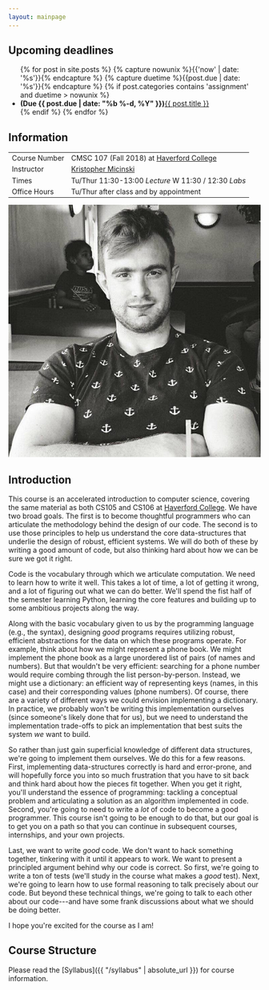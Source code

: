 ```yaml
---
layout: mainpage
---
```


## Upcoming deadlines

<ul class="due-list">
{% for post in site.posts %}
    {% capture nowunix %}{{'now' | date: '%s'}}{% endcapture %}
    {% capture duetime %}{{post.due | date: '%s'}}{% endcapture %}
    {% if post.categories contains 'assignment' and duetime > nowunix %}
    <li>
       <span><span class="post-meta"><b>(Due <span itemprop="date">{{ post.due | date: "%b %-d, %Y" }}</span>)</b></span><a class="mainpage-asn-link" href="{{ post.url | absolute_url }}">{{ post.title }}</a></span></li>
   {% endif %}
{% endfor %}
</ul>

## Information

<div class="infomatter">
<table class="infotablestyle">
<tr><td>Course Number</td>
    <td>CMSC 107 (Fall 2018) at <a href="https://www.haverford.edu/computer-science/">Haverford College</a></td>
</tr>
<tr><td>Instructor</td>
    <td><a href="http://kmicinski.com">Kristopher Micinski</a></td>
</tr>
<tr>
    <td>Times</td>
    <td>Tu/Thur 11:30-13:00 <i>Lecture</i>  W 11:30 / 12:30 <i>Labs</i></td>
</tr>
<tr>
    <td>Office Hours</td>
    <td>Tu/Thur after class and by appointment</td>
</tr>
</table>
<img class="krispic" src="/assets/img/krisbw.jpg">
</div>
    
## Introduction 

This course is an accelerated introduction to computer science,
covering the same material as both CS105 and CS106 at [Haverford
College](https://www.haverford.edu/computer-science/). We have two
broad goals. The first is to become thoughtful programmers who can
articulate the methodology behind the design of our code. The second
is to use those principles to help us understand the core
data-structures that underlie the design of robust, efficient
systems. We will do both of these by writing a good amount of code,
but also thinking hard about how we can be sure we got it right.

Code is the vocabulary through which we articulate computation. We
need to learn how to write it well. This takes a lot of time, a lot of
getting it wrong, and a lot of figuring out what we can do
better. We'll spend the fist half of the semester learning Python,
learning the core features and building up to some ambitious projects
along the way.

Along with the basic vocabulary given to us by the programming
language (e.g., the syntax), designing *good* programs requires
utilizing robust, efficient abstractions for the data on which these
programs operate. For example, think about how we might represent a
phone book. We might implement the phone book as a large unordered
list of pairs (of names and numbers). But that wouldn't be very
efficient: searching for a phone number would require combing through
the list person-by-person. Instead, we might use a dictionary: an
efficient way of representing keys (names, in this case) and their
corresponding values (phone numbers). Of course, there are a variety
of different ways we could envision implementing a dictionary. In
practice, we probably won't be writing this implementation ourselves
(since someone's likely done that for us), but we need to understand
the implementation trade-offs to pick an implementation that best
suits the system *we* want to build.

So rather than just gain superficial knowledge of different data
structures, we're going to implement them ourselves. We do this for a
few reasons. First, implementing data-structures correctly is hard and
error-prone, and will hopefully force you into so much frustration
that you have to sit back and think hard about how the pieces fit
together. When you get it right, you'll understand the essence of
programming: tackling a conceptual problem and articulating a solution
as an algorithm implemented in code. Second, you're going to need to
write a *lot* of code to become a good programmer. This course isn't
going to be enough to do that, but our goal is to get you on a path so
that you can continue in subsequent courses, internships, and your own
projects.

Last, we want to write *good* code. We don't want to hack something
together, tinkering with it until it appears to work. We want to
present a principled argument behind why our code is correct. So
first, we're going to write a ton of tests (we'll study in the course
what makes a *good* test). Next, we're going to learn how to use
formal reasoning to talk precisely about our code. But beyond these
technical things, we're going to talk to each other about our
code---and have some frank discussions about what we should be doing
better.

I hope you're excited for the course as I am!

## Course Structure

Please read the [Syllabus]({{ "/syllabus" | absolute_url }}) for course information.
